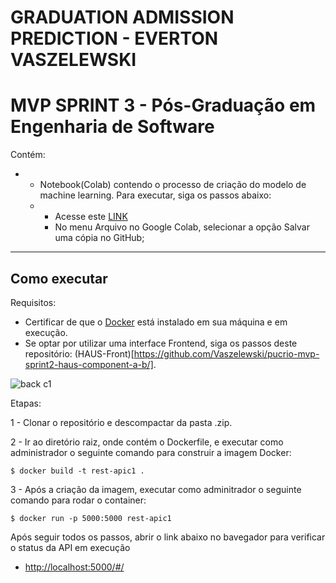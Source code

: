 # GRADUATION ADMISSION PREDICTION - EVERTON VASZELEWSKI
# MVP SPRINT 3 - Pós-Graduação em Engenharia de Software

Contém:

- - Notebook(Colab) contendo o processo de criação do modelo de machine learning. Para executar, siga os passos abaixo:
  - - Acesse este [LINK](https://colab.research.google.com/drive/1NrD9zDeg5jIKn8nOZvLpRBxRjqVKDd9W)
    - No menu Arquivo no Google Colab, selecionar a opção Salvar uma cópia no GitHub;


---
## Como executar 

Requisitos:
- Certificar de que o [Docker](https://docs.docker.com/engine/install/) está instalado em sua máquina e em execução.
- Se optar por utilizar uma interface Frontend, siga os passos deste repositório: (HAUS-Front)[https://github.com/Vaszelewski/pucrio-mvp-sprint2-haus-component-a-b/].

![back c1](https://github.com/Vaszelewski/pucrio-mvp-sprint2-haus-component-c-1/assets/50892923/59c64eb0-35c4-4922-a608-f5b31f3ade67)

Etapas:


1 - Clonar o repositório e descompactar da pasta .zip.

2 - Ir ao diretório raiz, onde contém o Dockerfile, e executar como administrador o seguinte comando para construir a imagem Docker:
```
$ docker build -t rest-apic1 .
```

3 - Após a criação da imagem, executar como adminitrador o seguinte comando para rodar o container:
```
$ docker run -p 5000:5000 rest-apic1
```

Após seguir todos os passos, abrir o link abaixo no bavegador para verificar o status da API em execução
- [http://localhost:5000/#/](http://localhost:5000/#/)

